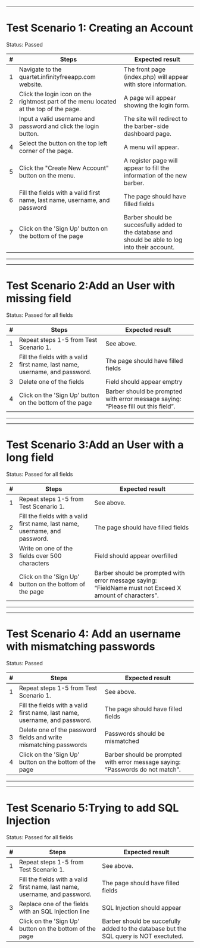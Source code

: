 ****************************************
# Test Scenario 1: Creating an Account
Status: Passed

| # | Steps | Expected result |
| --- | --- | --- |
| 1 | Navigate to the quartet.infinityfreeapp.com website. | The front page (index.php) will appear with store information. |
| 2 | Click the login icon on the rightmost part of the menu located at the top of the page. | A page will appear showing the login form. |
| 3 | Input a valid username and password and click the login button. | The site will redirect to the barber-side dashboard page. |
| 4 | Select the button on the top left corner of the page. | A menu will appear. |
| 5 | Click the "Create New Account" button on the menu. | A register page will appear to fill the information of the new barber. |
| 6 | Fill the fields with a valid first name, last name, username, and password | The page should have filled fields
| 7 | Click on the 'Sign Up' button on the bottom of the page | Barber should be succesfully added to the database and should be able to log into their account. |

****************************************

****************************************
# Test Scenario 2:Add an User with missing field
Status: Passed for all fields

| # | Steps | Expected result |
| --- | --- | --- |
| 1 | Repeat steps 1-5 from Test Scenario 1. | See above. |
| 2 | Fill the fields with a valid first name, last name, username, and password. | The page should have filled fields
| 3 | Delete one of the fields | Field should appear emptry |
| 4 | Click on the 'Sign Up' button on the bottom of the page | Barber should be prompted with error message saying: “Please fill out this field”. |


****************************************

****************************************
# Test Scenario 3:Add an User with a long field
Status: Passed for all fields

| # | Steps | Expected result |
| --- | --- | --- |
| 1 | Repeat steps 1-5 from Test Scenario 1. | See above. |
| 2 | Fill the fields with a valid first name, last name, username, and password. | The page should have filled fields
| 3 | Write on one of the fields over 500 characters | Field should appear overfilled |
| 4 | Click on the 'Sign Up' button on the bottom of the page | Barber should be prompted with error message saying: “FieldName must not Exceed X amount of characters”. |

****************************************

****************************************
# Test Scenario 4: Add an username with mismatching passwords
Status: Passed

| # | Steps | Expected result |
| --- | --- | --- |
| 1 | Repeat steps 1-5 from Test Scenario 1. | See above. |
| 2 | Fill the fields with a valid first name, last name, username, and password. | The page should have filled fields | 
| 3 | Delete one of the password fields and write mismatching passwords | Passwords should be mismatched |
| 4 | Click on the 'Sign Up' button on the bottom of the page | Barber should be prompted with error message saying: “Passwords do not match”. |
****************************************

****************************************
# Test Scenario 5:Trying to add SQL Injection
Status: Passed for all fields

| # | Steps | Expected result |
| --- | --- | --- |
| 1 | Repeat steps 1-5 from Test Scenario 1. | See above. |
| 2 | Fill the fields with a valid first name, last name, username, and password. | The page should have filled fields |
| 3 | Replace one of the fields with an SQL Injection line | SQL Injection should appear |
| 4 | Click on the 'Sign Up' button on the bottom of the page | Barber should be succefully added to the database but the SQL query is NOT exectuted. |

